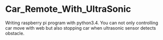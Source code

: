 # Car_Remote_With_UltraSonic
Writing raspberry pi program with python3.4.
You can not only controlling car move with web but also stopping car when ultrasonic sensor detects obstacle.
